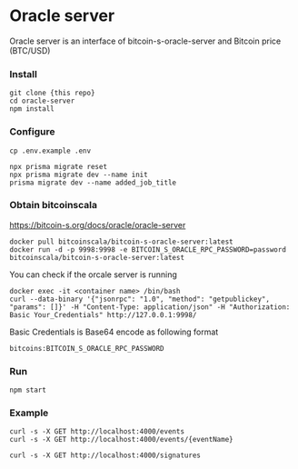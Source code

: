 # Oracle server
Oracle server is an interface of bitcoin-s-oracle-server and Bitcoin price (BTC/USD)

### Install
```
git clone {this repo}
cd oracle-server
npm install
```
### Configure

```
cp .env.example .env
```

```
npx prisma migrate reset
npx prisma migrate dev --name init
prisma migrate dev --name added_job_title
```

### Obtain bitcoinscala
https://bitcoin-s.org/docs/oracle/oracle-server
```
docker pull bitcoinscala/bitcoin-s-oracle-server:latest
docker run -d -p 9998:9998 -e BITCOIN_S_ORACLE_RPC_PASSWORD=password bitcoinscala/bitcoin-s-oracle-server:latest
```

You can check if the orcale server is running
```
docker exec -it <container name> /bin/bash
curl --data-binary '{"jsonrpc": "1.0", "method": "getpublickey", "params": []}' -H "Content-Type: application/json" -H "Authorization: Basic Your_Credentials" http://127.0.0.1:9998/
```
Basic Credentials is Base64 encode as following format
```
bitcoins:BITCOIN_S_ORACLE_RPC_PASSWORD
```

### Run
```
npm start
```

### Example
```
curl -s -X GET http://localhost:4000/events
curl -s -X GET http://localhost:4000/events/{eventName}
```

```
curl -s -X GET http://localhost:4000/signatures
```